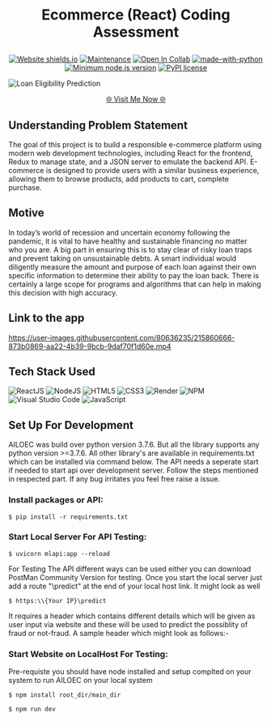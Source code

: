 
  <h1><p align="center"><b><b>Ecommerce (React) Coding Assessment</b></b>
</p></h1>

<div align="center">

  <a href="">![Website shields.io](https://img.shields.io/website-up-down-green-red/http/shields.io.svg)</a>
  <a href="">![Maintenance](https://img.shields.io/badge/Maintained%3F-yes-green.svg)</a>
  <a href="">![Open In Collab](https://colab.research.google.com/assets/colab-badge.svg)</a>
  <a href="">[![made-with-python](https://img.shields.io/badge/Made%20with-Python-1f425f.svg)](https://www.python.org/)</a>
  <a href="">[![Minimum node.js version](https://badgen.net/npm/node/express)](https://npmjs.com/package/express)</a>
  <a href="">[![PyPI license](https://img.shields.io/pypi/l/ansicolortags.svg)](https://pypi.python.org/pypi/ansicolortags/)</a>
</div>

![Loan Eligibility Prediction](https://user-images.githubusercontent.com/80636235/215766035-9725be67-246f-4c86-a2bb-ea5f251209b6.jpg)
<!-- [![VISIT NOW]([https://i.imgur.com/ltoeZAt.png](https://user-images.githubusercontent.com/80636235/215766035-9725be67-246f-4c86-a2bb-ea5f251209b6.jpg))](https://www.youtube.com/watch?v=XfDXwT79xRA) -->
<p align="Center"><a href="https://loan-eligibility.onrender.com/" > 🌐 Visit Me Now 🌐</a></p>


<!-- [![Watch the video]([https://i.imgur.com/ltoeZAt.png](https://ibb.co/YbwMNDk))] -->
## Understanding Problem Statement


The goal of this project is to build a responsible e-commerce platform using modern web development technologies, including React for the frontend, Redux to manage state, and a JSON server to emulate the backend API. E-commerce is designed to provide users with a similar business experience, allowing them to browse products, add products to cart, complete purchase.


## Motive
In today’s world of recession and uncertain economy following the pandemic, it is vital to have healthy and sustainable financing no matter who you are. A big part in ensuring this is to stay clear of risky loan traps and prevent taking on unsustainable debts. A smart individual would diligently measure the amount and purpose of each loan against their own specific information to determine their ability to pay the loan back. There is certainly a large scope for programs and algorithms that can help in making this decision with high accuracy.



## Link to the app




https://user-images.githubusercontent.com/80636235/215860666-873b0869-aa22-4b39-9bcb-9daf70f1d60e.mp4


## Tech Stack Used

![ReactJS](https://img.shields.io/badge/react.js-6DA55F?style=for-the-badge&logo=react.js&logoColor=white)
![NodeJS](https://img.shields.io/badge/node.js-6DA55F?style=for-the-badge&logo=node.js&logoColor=white)
![HTML5](https://img.shields.io/badge/html5-%23E34F26.svg?style=for-the-badge&logo=html5&logoColor=white)
![CSS3](https://img.shields.io/badge/css3-%231572B6.svg?style=for-the-badge&logo=css3&logoColor=white)
![Render](https://img.shields.io/badge/Render-%46E3B7.svg?style=for-the-badge&logo=render&logoColor=white)
![NPM](https://img.shields.io/badge/NPM-%23CB3837.svg?style=for-the-badge&logo=npm&logoColor=white)
![Visual Studio Code](https://img.shields.io/badge/Visual%20Studio%20Code-0078d7.svg?style=for-the-badge&logo=visual-studio-code&logoColor=white)
![JavaScript](https://img.shields.io/badge/javascript-%23323330.svg?style=for-the-badge&logo=javascript&logoColor=%23F7DF1E)




## Set Up For Development

AILOEC was build over python version 3.7.6. But all the library supports any python version >=3.7.6. All other library's are available in requirements.txt which can be installed via command below. The API needs a seperate start if needed to start api over development server. Follow the steps mentioned in respected part. If any bug irritates you feel free raise a issue.

### Install packages or API:

```
$ pip install -r requirements.txt
```

### Start Local Server For API Testing:

```
$ uvicorn mlapi:app --reload
```

For Testing The API different ways can be used either you can download PostMan Community Version for testing. Once you start the local server just add a route "\predict" at the end of your local host link. It might look as well

```
$ https:\\{Your IP}\predict
```

It requires a header which contains different details which will be given as user input via website and these will be used to predict the possiblity of fraud or not-fraud. A sample header which might look as follows:-




### Start Website on LocalHost For Testing:

Pre-requiste you should have node installed and setup complted on your system to run AILOEC on your local system 

```
$ npm install root_dir/main_dir
```

```
$ npm run dev
```
